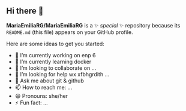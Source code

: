 ## Hi there 👋

**MariaEmiliaRG/MariaEmiliaRG** is a ✨ _special_ ✨ repository because its `README.md` (this file) appears on your GitHub profile.

Here are some ideas to get you started:

- 🔭 I’m currently working on enp 6
- 🌱 I’m currently learning docker
- 👯 I’m looking to collaborate on ...
- 🤔 I’m looking for help wx xfbhgrdith ...
- 💬 Ask me about git & github 
- 📫 How to reach me: ...
- 😄 Pronouns: she/her
- ⚡ Fun fact: ...

